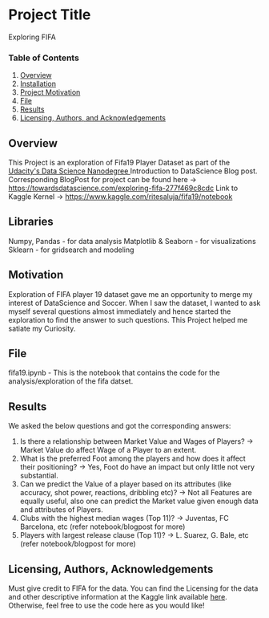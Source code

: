 # Project Title
Exploring FIFA

### Table of Contents

1. [Overview](#overview)
2. [Installation](#libraries)
3. [Project Motivation](#motivation)
4. [File](#files)
5. [Results](#results)
6. [Licensing, Authors, and Acknowledgements](#licensing)

## Overview <a name="overview"></a>
This Project is an exploration of Fifa19 Player Dataset as part of the <a href="https://in.udacity.com/course/data-scientist-nanodegree--nd025">Udacity's Data Science Nanodegree </a> Introduction to DataScience Blog post. 
Corresponding BlogPost for project can be found here -> https://towardsdatascience.com/exploring-fifa-277f469c8cdc
Link to Kaggle Kernel -> https://www.kaggle.com/ritesaluja/fifa19/notebook

## Libraries <a name="libraries"></a>
Numpy, Pandas - for data analysis 
Matplotlib & Seaborn - for visualizations 
Sklearn - for gridsearch and modeling 

## Motivation <a name="motivation"></a>
Exploration of FIFA player 19 dataset gave me an opportunity to merge my interest of DataScience and Soccer. 
When I saw the dataset, I wanted to ask myself several questions almost immediately and hence started the exploration to find the answer to such questions. 
This Project helped me satiate my Curiosity. 

## File <a name="files"></a>
fifa19.ipynb - This is the notebook that contains the code for the analysis/exploration of the fifa datset. 

## Results <a name="results"></a>
We asked the below questions and got the corresponding answers:
1. Is there a relationship between Market Value and Wages of Players?
-> Market Value do affect Wage of a Player to an extent.
2. What is the preferred Foot among the players and how does it affect their positioning?
-> Yes, Foot do have an impact but only little not very substantial.
3. Can we predict the Value of a player based on its attributes (like accuracy, shot power, reactions, dribbling etc)?
-> Not all Features are equally useful, also one can predict the Market value given enough data and attributes of Players.
4. Clubs with the highest median wages (Top 11)?
-> Juventas, FC Barcelona, etc (refer notebook/blogpost for more)
5. Players with largest release clause (Top 11)?
-> L. Suarez, G. Bale, etc (refer notebook/blogpost for more)

## Licensing, Authors, Acknowledgements<a name="licensing"></a>

Must give credit to FIFA for the data.  You can find the Licensing for the data and other descriptive information at the Kaggle link available [here](https://www.kaggle.com/karangadiya/fifa19).  Otherwise, feel free to use the code here as you would like! 


